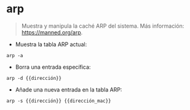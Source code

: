 # arp

> Muestra y manipula la caché ARP del sistema.
> Más información: <https://manned.org/arp>.

- Muestra la tabla ARP actual:

`arp -a`

- Borra una entrada específica:

`arp -d {{dirección}}`

- Añade una nueva entrada en la tabla ARP:

`arp -s {{dirección}} {{dirección_mac}}`
